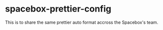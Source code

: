 # spacebox-prettier-config
This is to share the same prettier auto format accross the Spacebox's team.
